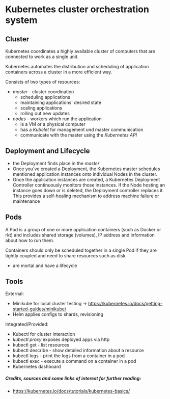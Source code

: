 # Kubernetes cluster orchestration system

## Cluster
Kubernetes coordinates a highly available cluster of computers that are connected to work as a single unit.

Kubernetes automates the distribution and scheduling of application containers across a cluster in a more efficient way.

Consists of two types of resources:
 * *master* - cluster coordination
    * scheduling applications
    * maintaining applications' desired state
    * scaling applications
    * rolling out new updates
 * *nodes* - workers which run the application
    * is a VM or a physical computer
    * has a *Kubelet* for management und master communication
    * communicate with the master using the *Kubernetes API*


## Deployment and Lifecycle
 - the Deployment finds place in the *master*
 - Once you've created a Deployment, the Kubernetes master schedules mentioned application instances onto individual Nodes in the cluster.
 - Once the application instances are created, a Kubernetes Deployment Controller continuously monitors those instances. If the Node hosting an instance goes down or is deleted, the Deployment controller replaces it. This provides a self-healing mechanism to address machine failure or maintenance

## Pods
A Pod is a group of one or more application containers (such as Docker or rkt) and includes shared storage (volumes), IP address and information about how to run them.

Containers should only be scheduled together in a single Pod if they are tightly coupled and need to share resources such as disk.

 -  are mortal and have a lifecycle


## Tools

External:
 * Minikube for local cluster testing -> https://kubernetes.io/docs/getting-started-guides/minikube/
 * Helm applies configs to shards, revisioning

Integrated/Provided:
 * Kubectl for cluster interaction
  * *kubectl proxy* exposes deployed apps via http
  * kubectl get - list resources
  * kubectl describe - show detailed information about a resource
  * kubectl logs - print the logs from a container in a pod
  * kubectl exec - execute a command on a container in a pod
* Kubernetes dashboard

##### Credits, sources and some links of interest for further reading:
 * https://kubernetes.io/docs/tutorials/kubernetes-basics/
